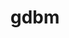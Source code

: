 ---
title: "gdbm"
layout: cache
categories: [package, v0.18.1]
meta: {"versions": ["1.19"], "compilers": ["gcc@=7.3.1", "gcc@=7.5.0", "gcc@=8.4.0"], "oss": ["amzn2", "ubuntu18.04"], "platforms": ["linux"], "targets": ["aarch64", "graviton2", "x86_64", "x86_64_v3", "x86_64_v4"], "stacks": ["aws-ahug", "aws-ahug-aarch64", "aws-isc", "aws-isc-aarch64", "build_systems", "data-vis-sdk", "e4s", "radiuss", "root", "tutorial"], "num_specs": 6, "num_specs_by_stack": {"radiuss": 1, "data-vis-sdk": 1, "root": 6, "e4s": 1, "build_systems": 1, "tutorial": 2, "aws-ahug": 2, "aws-isc": 2, "aws-isc-aarch64": 2, "aws-ahug-aarch64": 2}}
spec_details: [{"hash": "xub4jsy5pz5qjf6vooropf2shkigy5pm", "compiler": "gcc@=7.5.0", "versions": ["1.19"], "os": "ubuntu18.04", "platform": "linux", "target": "x86_64", "variants": [], "stacks": ["radiuss", "data-vis-sdk", "root", "e4s", "build_systems", "tutorial"], "size": "-", "tarball": "https://binaries.spack.io/v0.18.1/build_cache/linux-ubuntu18.04-x86_64/gcc-7.5.0/gdbm-1.19/linux-ubuntu18.04-x86_64-gcc-7.5.0-gdbm-1.19-xub4jsy5pz5qjf6vooropf2shkigy5pm.spack"}, {"hash": "f65xpwy2hwu4v6acm7vx5hboqgz6bpzn", "compiler": "gcc@=7.3.1", "versions": ["1.19"], "os": "amzn2", "platform": "linux", "target": "x86_64_v4", "variants": [], "stacks": ["aws-ahug", "aws-isc", "root"], "size": "-", "tarball": "https://binaries.spack.io/v0.18.1/build_cache/linux-amzn2-x86_64_v4/gcc-7.3.1/gdbm-1.19/linux-amzn2-x86_64_v4-gcc-7.3.1-gdbm-1.19-f65xpwy2hwu4v6acm7vx5hboqgz6bpzn.spack"}, {"hash": "duesoyou4kbitkcudob3mxuxngbq6npl", "compiler": "gcc@=7.3.1", "versions": ["1.19"], "os": "amzn2", "platform": "linux", "target": "graviton2", "variants": [], "stacks": ["aws-isc-aarch64", "aws-ahug-aarch64", "root"], "size": "-", "tarball": "https://binaries.spack.io/v0.18.1/build_cache/linux-amzn2-graviton2/gcc-7.3.1/gdbm-1.19/linux-amzn2-graviton2-gcc-7.3.1-gdbm-1.19-duesoyou4kbitkcudob3mxuxngbq6npl.spack"}, {"hash": "4k4jr6uf5kxtfcmswgr6mfzukkphxxrv", "compiler": "gcc@=7.3.1", "versions": ["1.19"], "os": "amzn2", "platform": "linux", "target": "aarch64", "variants": [], "stacks": ["aws-isc-aarch64", "aws-ahug-aarch64", "root"], "size": "-", "tarball": "https://binaries.spack.io/v0.18.1/build_cache/linux-amzn2-aarch64/gcc-7.3.1/gdbm-1.19/linux-amzn2-aarch64-gcc-7.3.1-gdbm-1.19-4k4jr6uf5kxtfcmswgr6mfzukkphxxrv.spack"}, {"hash": "nl46iqjmprg22pkva2crgjyi7uxkbvx4", "compiler": "gcc@=7.3.1", "versions": ["1.19"], "os": "amzn2", "platform": "linux", "target": "x86_64_v3", "variants": [], "stacks": ["aws-ahug", "aws-isc", "root"], "size": "-", "tarball": "https://binaries.spack.io/v0.18.1/build_cache/linux-amzn2-x86_64_v3/gcc-7.3.1/gdbm-1.19/linux-amzn2-x86_64_v3-gcc-7.3.1-gdbm-1.19-nl46iqjmprg22pkva2crgjyi7uxkbvx4.spack"}, {"hash": "eyzftkvpm4clqknwn5vkvnogvekkwa6v", "compiler": "gcc@=8.4.0", "versions": ["1.19"], "os": "ubuntu18.04", "platform": "linux", "target": "x86_64", "variants": [], "stacks": ["tutorial", "root"], "size": "-", "tarball": "https://binaries.spack.io/v0.18.1/build_cache/linux-ubuntu18.04-x86_64/gcc-8.4.0/gdbm-1.19/linux-ubuntu18.04-x86_64-gcc-8.4.0-gdbm-1.19-eyzftkvpm4clqknwn5vkvnogvekkwa6v.spack"}]
---